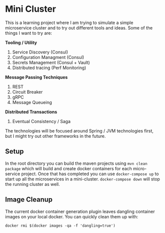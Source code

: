 # Mini Cluster
This is a learning project where I am trying to simulate a simple microservice cluster and to try out different tools and ideas. Some of the things I want to try are:

__Tooling / Utility__
1. Service Discovery (Consul)
2. Configuration Managment (Consul)
3. Secrets Management (Consul + Vault)
4. Distributed tracing (Perf Monitoring)

__Message Passing Techniques__
1. REST
2. Circuit Breaker
3. gRPC
4. Message Queueing

__Distributed Transactions__
1. Eventual Consistency / Saga 

The technologies will be focused around Spring / JVM technologies first, but I might try out other frameworks in the future.

## Setup
In the root directory you can build the maven projects
using `mvn clean package` which will build and create docker containers for
each micro-service project. Once that has completed you can use `docker-compose up`
to start up all the microservices in a mini-cluster. `docker-compose down` will stop
the running cluster as well.

## Image Cleanup
The current docker container generation plugin leaves
dangling container images on your local docker. You can quickly clean them
up with:
```
docker rmi $(docker images -qa -f 'dangling=true')
```
